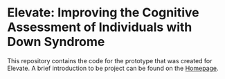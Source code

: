 # Elevate: Improving the Cognitive Assessment of Individuals with Down Syndrome

This repository contains the code for the prototype that was created
for Elevate. A brief introduction to be project can be found on the
[Homepage](https://arumoy-shome.github.io/elevate).
